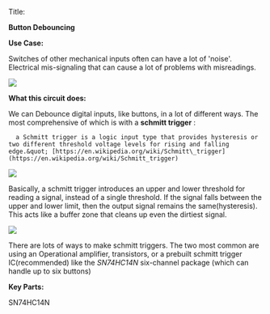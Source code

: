 Title:

**Button Debouncing**



**Use Case:**

Switches of other mechanical inputs often can have a lot of &#39;noise&#39;. Electrical mis-signaling that can cause a lot of problems with misreadings.

![](https://i1.wp.com/embedds.com/wp-content/uploads/2013/08/button\_bounce.jpeg?ssl=1)



**What this circuit does:**

We can Debounce digital inputs, like buttons, in a lot of different ways. The most comprehensive of which is with a **schmitt trigger** :

      a Schmitt trigger is a logic input type that provides hysteresis or two different threshold voltage levels for rising and falling edge.&quot; [https://en.wikipedia.org/wiki/Schmitt\_trigger](https://en.wikipedia.org/wiki/Schmitt_trigger)

![](https://howtomechatronics.com/wp-content/uploads/2015/08/Schmitt-Trigger-Symbol-300x127.png)

Basically, a schmitt trigger introduces an upper and lower threshold for reading a signal, instead of a single threshold. If the signal falls between the upper and lower limit, then the output signal remains the same(hysteresis). This acts like a buffer zone that cleans up even the dirtiest signal.

![](https://howtomechatronics.com/wp-content/uploads/2015/08/Input-Signals.png)



There are lots of ways to make schmitt triggers. The two most common are using an Operational amplifier, transistors, or a prebuilt schmitt trigger IC(recommended) like the _SN74HC14N_ six-channel package (which can handle up to six buttons)



**Key Parts:**

SN74HC14N
